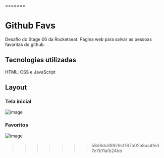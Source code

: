=======
# Github Favs
Desafio do Stage 06 da Rocketseat. Página web para salvar as pessoas favoritas do github.

## Tecnologias utilizadas
HTML, CSS e JavaScript

## Layout

### Tela inicial
![image](https://user-images.githubusercontent.com/94807208/169396066-994b6905-a352-4163-9d6b-7787a5b9d51a.png)

### Favoritos
![image](https://user-images.githubusercontent.com/94807208/169395943-91946b27-dc57-4b3b-834b-6863e7584d05.png)
>>>>>>> 58d8dc89929cf187b02a8aa4fed7e7b11afb24bb
